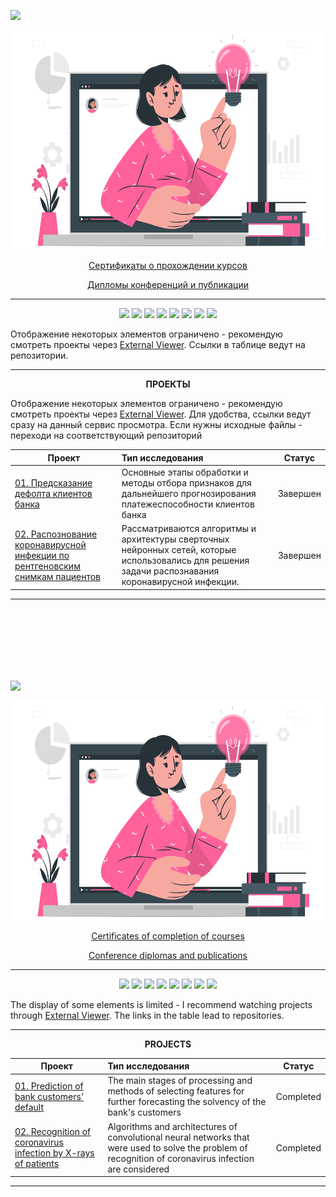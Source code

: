 <a id='link6'></a>
<a id='RUS'></a>
<a href="#ENG"><img src='https://img.shields.io/badge/RUS-ENG-blue'></a>

<p align="center"><img src='https://github.com/businsweetie/businsweetie/blob/main/Webinar-cuate.png' width="600" height="350"></p>

<p align="center"> <a href="https://github.com/businsweetie/businsweetie/tree/main/certificates">Сертификаты о прохождении курсов</a></p>
<p align="center"> <a href="https://github.com/businsweetie/businsweetie/tree/main/diplomas%20and%20publications">Дипломы конференций и публикации</a></p>

_______________________________________________________________________________________________________________________________________________________________________

<p align="center">
  <img src="https://img.shields.io/badge/python-3670A0?style=for-the-badge&logo=python&logoColor=ffdd54" />
  <img src="https://img.shields.io/badge/Plotly-%233F4F75.svg?style=for-the-badge&logo=plotly&logoColor=white" />
  <img src="https://img.shields.io/badge/SciPy-%230C55A5.svg?style=for-the-badge&logo=scipy&logoColor=%white" />
  <img src="https://img.shields.io/badge/numpy-%23013243.svg?style=for-the-badge&logo=numpy&logoColor=white" />
   <img src="https://img.shields.io/badge/pandas-%23150458.svg?style=for-the-badge&logo=pandas&logoColor=white" />
  
   <img src="https://img.shields.io/badge/scikit--learn-%23F7931E.svg?style=for-the-badge&logo=scikit-learn&logoColor=white" />
   <img src="https://img.shields.io/badge/PyTorch-%23EE4C2C.svg?style=for-the-badge&logo=PyTorch&logoColor=white" />
  
  
  <img src="https://img.shields.io/badge/github-%23121011.svg?style=for-the-badge&logo=github&logoColor=white" />
  
</p>


Отображение некоторых элементов ограничено - рекомендую смотреть проекты через [External Viewer](https://nbviewer.org/github/businsweetie/). Ссылки в таблице ведут на репозитории.
_______________________________________________________________________________________________________________________________________________________________________

<p align="center"> <b>ПРОЕКТЫ</b> </p align="center">

Отображение некоторых элементов ограничено - рекомендую смотреть проекты через [External Viewer](https://nbviewer.org/github/businsweetie/data_science_projects/tree/main/). Для удобства, ссылки ведут сразу на данный сервис просмотра. Если нужны исходные файлы - переходи на соответствующий репозиторий


| **Проект** | **Тип исследования** | **Статус** |
| -------------------- | :--------------------- |:---------------------------:|
| [01. Предсказание дефолта клиентов банка](https://github.com/businsweetie/data_science_projects/tree/main/credit_scoring)|Основные этапы обработки и методы отбора признаков для дальнейшего прогнозирования платежеспособности клиентов банка|Завершен|
| [02. Распознование коронавирусной инфекции по рентгеновским снимкам пациентов](https://github.com/businsweetie/data_science_projects/tree/main/detection-of-coronavirus-infection-by-X-rays)|Рассматриваются алгоритмы и архитектуры сверточных нейронных сетей, которые использовались для решения задачи распознавания коронавирусной инфекции.|Завершен|

_______________________________________________________________________________________________________________________________________________________________________
<br>
<br>
<br>
<br>
<br>
<br>

<a id='ENG'></a>
<a id='link7'></a>

<a href="#RUS"><img src='https://img.shields.io/badge/ENG-RUS-blue'></a>

<p align="center"><img src='https://github.com/businsweetie/businsweetie/blob/main/Webinar-cuate.png' width="600" height="350"></p>

<p align="center"> <a href="https://github.com/businsweetie/businsweetie/tree/main/certificates">Certificates of completion of courses</a></p>
<p align="center"> <a href="https://github.com/businsweetie/businsweetie/tree/main/diplomas%20and%20publications">Conference diplomas and publications</a></p>

_______________________________________________________________________________________________________________________________________________________________________

<p align="center">
  <img src="https://img.shields.io/badge/python-3670A0?style=for-the-badge&logo=python&logoColor=ffdd54" />
  <img src="https://img.shields.io/badge/Plotly-%233F4F75.svg?style=for-the-badge&logo=plotly&logoColor=white" />
  <img src="https://img.shields.io/badge/SciPy-%230C55A5.svg?style=for-the-badge&logo=scipy&logoColor=%white" />
  <img src="https://img.shields.io/badge/numpy-%23013243.svg?style=for-the-badge&logo=numpy&logoColor=white" />
   <img src="https://img.shields.io/badge/pandas-%23150458.svg?style=for-the-badge&logo=pandas&logoColor=white" />
  
   <img src="https://img.shields.io/badge/scikit--learn-%23F7931E.svg?style=for-the-badge&logo=scikit-learn&logoColor=white" />
   <img src="https://img.shields.io/badge/PyTorch-%23EE4C2C.svg?style=for-the-badge&logo=PyTorch&logoColor=white" />
  
  
  <img src="https://img.shields.io/badge/github-%23121011.svg?style=for-the-badge&logo=github&logoColor=white" />
  
</p>

The display of some elements is limited - I recommend watching projects through [External Viewer](https://nbviewer.org/github/businsweetie/data_science_projects/tree/main/). The links in the table lead to repositories.
_______________________________________________________________________________________________________________________________________________________________________

<p align="center"> <b>PROJECTS</b> </p align="center">


| **Проект** | **Тип исследования** | **Статус** |
| -------------------- | :--------------------- |:---------------------------:|
| [01. Prediction of bank customers' default](https://github.com/businsweetie/data_science_projects/tree/main/credit_scoring)|The main stages of processing and methods of selecting features for further forecasting the solvency of the bank's customers|Completed|
| [02. Recognition of coronavirus infection by X-rays of patients](https://github.com/businsweetie/data_science_projects/tree/main/detection-of-coronavirus-infection-by-X-rays)|Algorithms and architectures of convolutional neural networks that were used to solve the problem of recognition of coronavirus infection are considered|Completed|

_______________________________________________________________________________________________________________________________________________________________________

